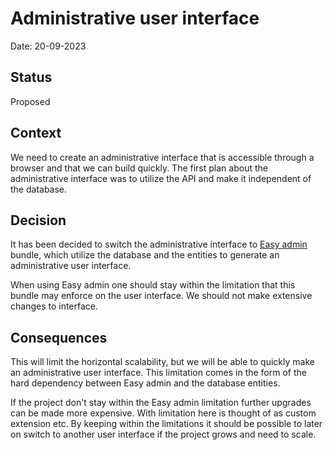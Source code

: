 # Administrative user interface

Date: 20-09-2023

## Status

Proposed

## Context

We need to create an administrative interface that is accessible through a browser and that we can build quickly. The
first plan about the administrative interface was to utilize the API and make it independent of the database.

## Decision

It has been decided to switch the administrative interface to [Easy admin](https://github.com/EasyCorp/EasyAdminBundle)
bundle, which utilize the database and the entities to generate an administrative user interface.

When using Easy admin one should stay within the limitation that this bundle may enforce on the user interface. We
should not make extensive changes to interface.

## Consequences

This will limit the horizontal scalability, but we will be able to quickly make an administrative user interface. This
limitation comes in the form of the hard dependency between Easy admin and the database entities.

If the project don't stay within the Easy admin limitation further upgrades can be made more expensive. With limitation
here is thought of as custom extension etc. By keeping within the limitations it should be possible to later on switch
to another user interface if the project grows and need to scale.
